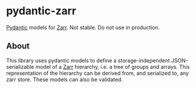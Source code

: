 # pydantic-zarr
[Pydantic](https://docs.pydantic.dev/1.10/) models for [Zarr](https://zarr.readthedocs.io/en/stable/index.html). Not stable. Do not use in production.

## About
This library uses pydantic models to define a storage-independent JSON-serializable model of a [Zarr](https://zarr.readthedocs.io/en/stable/index.html) hierarchy, i.e. a tree of groups and arrays. This representation of the hierarchy can be derived from, and serialized to, any zarr store. These models can also be validated.


